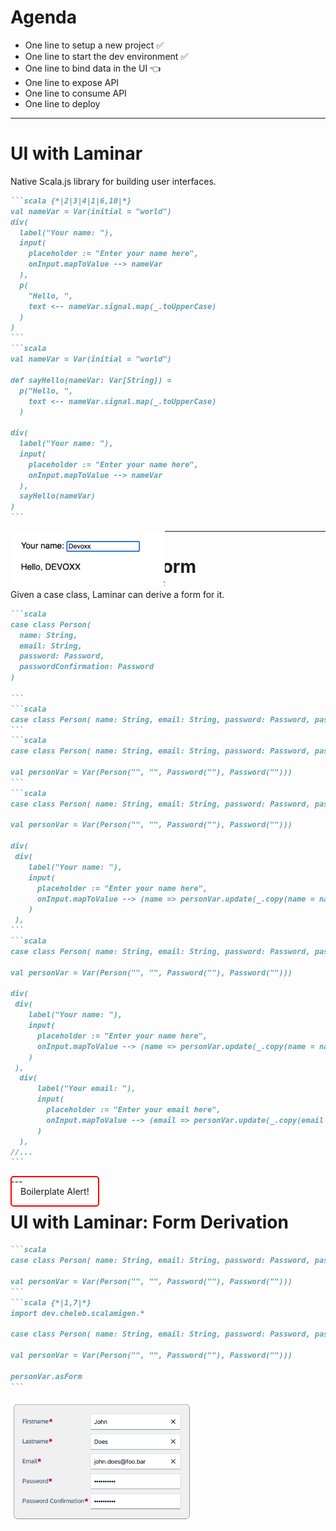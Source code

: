 # Agenda

* One line to setup a new project ✅
* One line to start the dev environment ✅
* One line to bind data in the UI 👈
* One line to expose API
* One line to consume API
* One line to deploy

---

# UI with Laminar

Native Scala.js library for building user interfaces.

````md magic-move {at:2}
```scala {*|2|3|4|1|6,10|*}
val nameVar = Var(initial = "world")
div(
  label("Your name: "),
  input(
    placeholder := "Enter your name here",
    onInput.mapToValue --> nameVar
  ),
  p(
    "Hello, ",
    text <-- nameVar.signal.map(_.toUpperCase)
  )
)
```
```scala
val nameVar = Var(initial = "world")

def sayHello(nameVar: Var[String]) =
  p("Hello, ",
    text <-- nameVar.signal.map(_.toUpperCase)
  )

div(
  label("Your name: "),
  input(
    placeholder := "Enter your name here",
    onInput.mapToValue --> nameVar
  ),
  sayHello(nameVar)
)
```
````

<div v-click=[5,7] v-motion style="position:absolute" duration="500"
  :initial="{ x: 0, y: -100 }"
  :enter="{ x: 350, y: -200 }"
  :leave="{ x: 50 }">
<img src="../images/hello-devoxx.png" alt="UI5_bindings" style="width: 40%;"/>
</div>  

<!--

Laminar is a thin layer on top of Scala.js and the DOM API.

Laminar offers a reactive programming model that is similar to React.


-->

---

# UI with Laminar: Form

Given a case class, Laminar can derive a form for it.

````md magic-move
```scala
case class Person(
  name: String,
  email: String,
  password: Password,
  passwordConfirmation: Password
)

```
```scala
case class Person( name: String, email: String, password: Password, passwordConfirmation: Password)
```
```scala
case class Person( name: String, email: String, password: Password, passwordConfirmation: Password)

val personVar = Var(Person("", "", Password(""), Password("")))
```
```scala
case class Person( name: String, email: String, password: Password, passwordConfirmation: Password)

val personVar = Var(Person("", "", Password(""), Password("")))

div(
 div(
    label("Your name: "),
    input(
      placeholder := "Enter your name here",
      onInput.mapToValue --> (name => personVar.update(_.copy(name = name)))
    )
 ),
```
```scala
case class Person( name: String, email: String, password: Password, passwordConfirmation: Password)

val personVar = Var(Person("", "", Password(""), Password("")))

div(
 div(
    label("Your name: "),
    input(
      placeholder := "Enter your name here",
      onInput.mapToValue --> (name => personVar.update(_.copy(name = name)))
    )
 ),
  div(
      label("Your email: "),
      input(
        placeholder := "Enter your email here",
        onInput.mapToValue --> (email => personVar.update(_.copy(email = email)))
      )
  ),
//...
```
````

<div v-click v-motion style="position:absolute; padding: 1em; border: 2px solid red; border-radius: 5px" 
  :initial="{ x: 0, y: -100 }"
  :enter="{ x: 400, y: -150 }"
  :leave="{ x: 50 }">
Boilerplate Alert!
</div>  
---

# UI with Laminar: Form Derivation

````md magic-move {at:4}
```scala
case class Person( name: String, email: String, password: Password, passwordConfirmation: Password)

val personVar = Var(Person("", "", Password(""), Password("")))
```
```scala {*|1,7|*}
import dev.cheleb.scalamigen.*

case class Person( name: String, email: String, password: Password, passwordConfirmation: Password)

val personVar = Var(Person("", "", Password(""), Password("")))

personVar.asForm
```
````

<div v-click=[1,4] v-motion style="position:absolute" duration="1s"
  :initial="{ x: 0, y: -100 }"
  :enter="{ x: 150, y: -30 }"
  :leave="{ x: 200, y: 0 }">
<img src="../images/form/LabelForm.png" alt="String form" style="width: 20%;"/>
</div>
<div v-click=[2,4] v-motion style="position:absolute" duration="1s"
  :initial="{ x: 0, y: -100 }"
  :enter="{ x: 250, y: -30 }"
  :leave="{ x: 200, y: 0 }">
<img src="../images/form/StringForm.png" alt="String form" style="width: 20%;"/>
</div>
<div v-click=[3,4] v-motion style="position:absolute"
  :initial="{ x: 0, y: -100 }"
  :enter="{ x: 500, y: -30 }"
  :leave="{ x: 200, y: 100 }">
<img src="../images/form/PasswordForm.png" alt="String form" style="width: 20%;"/>
</div>
<div v-click=4 v-motion style="position:absolute"
  :initial="{ x: 0, y: -100 }"
  :enter="{ x: 150, y: -30 }"
  :leave="{ x: 50 }">
<img src="../images/UI5_bindings.png" alt="UI5_bindings" style="width: 40%;"/>
</div>


<!--
  With Scalamigen, we can derive a form for a case class.
  In short if we can render all the fields of a case class (string, int, date ...), we can derive a form for it.
  Derivation is:
  - based on the typeclass pattern
  - is extensible
  - happens at compile time
-->
